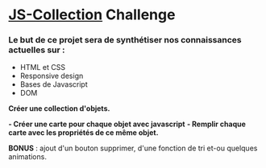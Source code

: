 # [JS-Collection](https://elibbth.github.io/JS-CollectionChallenge/) Challenge

### Le but de ce projet sera de synthétiser nos connaissances actuelles sur :

- HTML et CSS
- Responsive design
- Bases de Javascript
- DOM

**Créer une collection d'objets.**

**- Créer une carte pour chaque objet avec javascript**
**- Remplir chaque carte avec les propriétés de ce même objet.** 

**BONUS** : ajout d'un bouton supprimer, d'une fonction de tri et-ou quelques animations.
